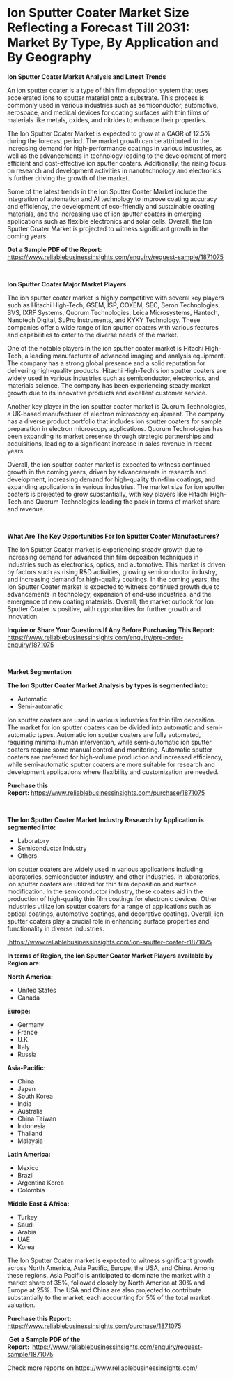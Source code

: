 <p><h1>Ion Sputter Coater Market Size Reflecting a Forecast Till 2031: Market By Type, By Application and By Geography</h1></p><p><strong>Ion Sputter Coater Market Analysis and Latest Trends</strong></p>
<p><p>An ion sputter coater is a type of thin film deposition system that uses accelerated ions to sputter material onto a substrate. This process is commonly used in various industries such as semiconductor, automotive, aerospace, and medical devices for coating surfaces with thin films of materials like metals, oxides, and nitrides to enhance their properties.</p><p>The Ion Sputter Coater Market is expected to grow at a CAGR of 12.5% during the forecast period. The market growth can be attributed to the increasing demand for high-performance coatings in various industries, as well as the advancements in technology leading to the development of more efficient and cost-effective ion sputter coaters. Additionally, the rising focus on research and development activities in nanotechnology and electronics is further driving the growth of the market.</p><p>Some of the latest trends in the Ion Sputter Coater Market include the integration of automation and AI technology to improve coating accuracy and efficiency, the development of eco-friendly and sustainable coating materials, and the increasing use of ion sputter coaters in emerging applications such as flexible electronics and solar cells. Overall, the Ion Sputter Coater Market is projected to witness significant growth in the coming years.</p></p>
<p><strong>Get a Sample PDF of the Report:&nbsp;</strong> <a href="https://www.reliablebusinessinsights.com/enquiry/request-sample/1871075">https://www.reliablebusinessinsights.com/enquiry/request-sample/1871075</a></p>
<p>&nbsp;</p>
<p><strong>Ion Sputter Coater Major Market Players</strong></p>
<p><p>The ion sputter coater market is highly competitive with several key players such as Hitachi High-Tech, GSEM, ISP, COXEM, SEC, Seron Technologies, SVS, IXRF Systems, Quorum Technologies, Leica Microsystems, Hantech, Nanotech Digital, SuPro Instruments, and KYKY Technology. These companies offer a wide range of ion sputter coaters with various features and capabilities to cater to the diverse needs of the market.</p><p>One of the notable players in the ion sputter coater market is Hitachi High-Tech, a leading manufacturer of advanced imaging and analysis equipment. The company has a strong global presence and a solid reputation for delivering high-quality products. Hitachi High-Tech's ion sputter coaters are widely used in various industries such as semiconductor, electronics, and materials science. The company has been experiencing steady market growth due to its innovative products and excellent customer service.</p><p>Another key player in the ion sputter coater market is Quorum Technologies, a UK-based manufacturer of electron microscopy equipment. The company has a diverse product portfolio that includes ion sputter coaters for sample preparation in electron microscopy applications. Quorum Technologies has been expanding its market presence through strategic partnerships and acquisitions, leading to a significant increase in sales revenue in recent years.</p><p>Overall, the ion sputter coater market is expected to witness continued growth in the coming years, driven by advancements in research and development, increasing demand for high-quality thin-film coatings, and expanding applications in various industries. The market size for ion sputter coaters is projected to grow substantially, with key players like Hitachi High-Tech and Quorum Technologies leading the pack in terms of market share and revenue.</p></p>
<p>&nbsp;</p>
<p><strong>What Are The Key Opportunities For Ion Sputter Coater Manufacturers?</strong></p>
<p><p>The Ion Sputter Coater market is experiencing steady growth due to increasing demand for advanced thin film deposition techniques in industries such as electronics, optics, and automotive. This market is driven by factors such as rising R&D activities, growing semiconductor industry, and increasing demand for high-quality coatings. In the coming years, the Ion Sputter Coater market is expected to witness continued growth due to advancements in technology, expansion of end-use industries, and the emergence of new coating materials. Overall, the market outlook for Ion Sputter Coater is positive, with opportunities for further growth and innovation.</p></p>
<p><strong>Inquire or Share Your Questions If Any Before Purchasing This Report:</strong> <a href="https://www.reliablebusinessinsights.com/enquiry/pre-order-enquiry/1871075">https://www.reliablebusinessinsights.com/enquiry/pre-order-enquiry/1871075</a></p>
<p>&nbsp;</p>
<p><strong>Market Segmentation</strong></p>
<p><strong>The Ion Sputter Coater Market Analysis by types is segmented into:</strong></p>
<p><ul><li>Automatic</li><li>Semi-automatic</li></ul></p>
<p><p>Ion sputter coaters are used in various industries for thin film deposition. The market for ion sputter coaters can be divided into automatic and semi-automatic types. Automatic ion sputter coaters are fully automated, requiring minimal human intervention, while semi-automatic ion sputter coaters require some manual control and monitoring. Automatic sputter coaters are preferred for high-volume production and increased efficiency, while semi-automatic sputter coaters are more suitable for research and development applications where flexibility and customization are needed.</p></p>
<p><strong>Purchase this Report:&nbsp;</strong><a href="https://www.reliablebusinessinsights.com/purchase/1871075">https://www.reliablebusinessinsights.com/purchase/1871075</a></p>
<p>&nbsp;</p>
<p><strong>The Ion Sputter Coater Market Industry Research by Application is segmented into:</strong></p>
<p><ul><li>Laboratory</li><li>Semiconductor Industry</li><li>Others</li></ul></p>
<p><p>Ion sputter coaters are widely used in various applications including laboratories, semiconductor industry, and other industries. In laboratories, ion sputter coaters are utilized for thin film deposition and surface modification. In the semiconductor industry, these coaters aid in the production of high-quality thin film coatings for electronic devices. Other industries utilize ion sputter coaters for a range of applications such as optical coatings, automotive coatings, and decorative coatings. Overall, ion sputter coaters play a crucial role in enhancing surface properties and functionality in diverse industries.</p></p>
<p><a href="https://www.reliablebusinessinsights.com/ion-sputter-coater-r1871075">&nbsp;https://www.reliablebusinessinsights.com/ion-sputter-coater-r1871075</a></p>
<p><strong>In terms of Region, the Ion Sputter Coater Market Players available by Region are:</strong></p>
<p>
    <p> <strong> North America: </strong>
        <ul>
            <li>United States</li>
            <li>Canada</li>
        </ul>
        </p> 
    <p> <strong> Europe: </strong>
        <ul>
            <li>Germany</li>
            <li>France</li>
            <li>U.K.</li>
            <li>Italy</li>
            <li>Russia</li>
        </ul>
        </p> 
    <p> <strong> Asia-Pacific: </strong>
        <ul>
            <li>China</li>
            <li>Japan</li>
            <li>South Korea</li>
            <li>India</li>
            <li>Australia</li>
            <li>China Taiwan</li>
            <li>Indonesia</li>
            <li>Thailand</li>
            <li>Malaysia</li>
        </ul>
        </p> 
    <p> <strong> Latin America: </strong>
        <ul>
            <li>Mexico</li>
            <li>Brazil</li>
            <li>Argentina Korea</li>
            <li>Colombia</li>
        </ul>
        </p> 
    <p> <strong> Middle East & Africa: </strong>
        <ul>
            <li>Turkey</li>
            <li>Saudi</li>
            <li>Arabia</li>
            <li>UAE</li>
            <li>Korea</li>
        </ul>
    </p>
    </p>
<p><p>The Ion Sputter Coater market is expected to witness significant growth across North America, Asia Pacific, Europe, the USA, and China. Among these regions, Asia Pacific is anticipated to dominate the market with a market share of 35%, followed closely by North America at 30% and Europe at 25%. The USA and China are also projected to contribute substantially to the market, each accounting for 5% of the total market valuation.</p></p>
<p><strong>Purchase this Report: </strong><a href="https://www.reliablebusinessinsights.com/purchase/1871075">https://www.reliablebusinessinsights.com/purchase/1871075</a></p>
<p>&nbsp;<strong>Get a Sample PDF of the Report:&nbsp;&nbsp;</strong><a href="https://www.reliablebusinessinsights.com/enquiry/request-sample/1871075">https://www.reliablebusinessinsights.com/enquiry/request-sample/1871075</a></p>
<p><strong></strong></p>
<p>Check more reports on https://www.reliablebusinessinsights.com/</p>